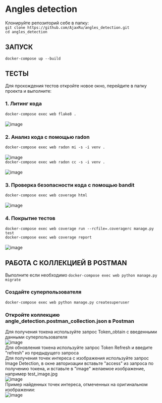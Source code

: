 # Angles detection 
Клонируйте репозиторий себе в папку: <br/>
`git clone https://github.com/AjaxRu/angles_detection.git` <br/>
`cd angles_detection`
## ЗАПУСК 
`docker-compose up --build` 
## ТЕСТЫ 
Для прохождения тестов откройте новое окно, перейдите в папку проекта и выполните:
### 1. Литинг кода
`docker-compose exec web flake8 .` <br/><br/>
![image](https://github.com/user-attachments/assets/0a11c1de-5c78-4d8e-b29b-4e703c4795cf) <br/>
### 2. Анализ кода с помощью radon
`docker-compose exec web radon mi -s -i venv .` <br/><br/>
![image](https://github.com/user-attachments/assets/aac2b874-5091-4206-9c56-6f6bf73ad968) <br/>
`docker-compose exec web radon cc -s -i venv .` <br/><br/>
![image](https://github.com/user-attachments/assets/d33743e9-385d-4de4-88f0-bbbb8179847f) <br/>
### 3. Проверка безопасности кода с помощью bandit 
`docker-compose exec web coverage html` <br/><br/>
![image](https://github.com/user-attachments/assets/310346e8-8bcc-4028-bf8b-b3a18e6870a0) <br/>
### 4. Покрытие тестов
`docker-compose exec web coverage run --rcfile=.coveragerc manage.py test` <br/>
`docker-compose exec web coverage report` <br/><br/>
![image](https://github.com/user-attachments/assets/09806172-24b7-44c2-8363-d707907350bf) <br/>
## РАБОТА С КОЛЛЕКЦИЕЙ В POSTMAN
Выполните если необходимо
`docker-compose exec web python manage.py migrate` <br/>
### Создайте суперпользователя <br/>
`docker-compose exec web python manage.py createsuperuser` <br/>
### Откройте коллекцию angle_detection.postman_collection.json в Postman
Для получения токена используйте запрос Token_obtain с введенными данными суперпользователя <br/>
![image](https://github.com/user-attachments/assets/f77abef2-9113-4f83-a18c-a968fb16db37) <br/>
Для обновления токена используйте запрос Token Refresh и введите "refresh" из предыдущего запроса <br/>
Для получения точек интереса с изображения используйте запрос Image Detection, в окне авторизации вставьте "access" из запроса по получению токена, и вставьте в "image" желаемое изображение, например test_image.jpg <br/>
![image](https://github.com/user-attachments/assets/16bafcdf-48f3-450b-8a14-798d7256419b) <br/>
Пример найденных точек интереса, отмеченных на оригинальном изображении: <br/>
![image](https://github.com/user-attachments/assets/5b668e22-7e1c-484c-a8c5-86d753e02c6b) <br/>



